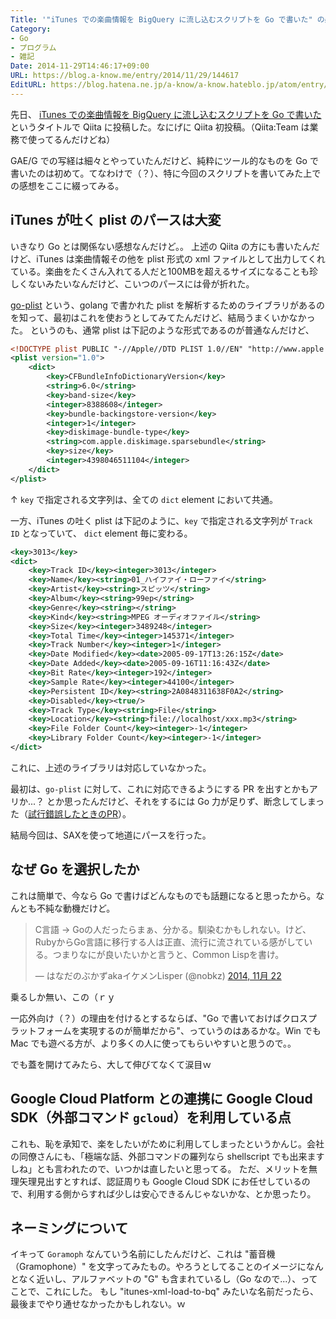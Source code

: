 ```yaml
---
Title: '"iTunes での楽曲情報を BigQuery に流し込むスクリプトを Go で書いた" の感想'
Category:
- Go
- プログラム
- 雑記
Date: 2014-11-29T14:46:17+09:00
URL: https://blog.a-know.me/entry/2014/11/29/144617
EditURL: https://blog.hatena.ne.jp/a-know/a-know.hateblo.jp/atom/entry/8454420450075624000
---
```


先日、 [iTunes での楽曲情報を BigQuery に流し込むスクリプトを Go で書いた](http://qiita.com/a-know/items/55b8f102bd07ad2240c2) というタイトルで Qiita に投稿した。なにげに Qiita 初投稿。（Qiita:Team は業務で使ってるんだけどね）

GAE/G での写経は細々とやっていたんだけど、純粋にツール的なものを Go で書いたのは初めて。てなわけで（？）、特に今回のスクリプトを書いてみた上での感想をここに綴ってみる。

## iTunes が吐く plist のパースは大変
いきなり Go とは関係ない感想なんだけど。。
上述の Qiita の方にも書いたんだけど、iTunes は楽曲情報その他を plist 形式の xml ファイルとして出力してくれている。楽曲をたくさん入れてる人だと100MBを超えるサイズになることも珍しくないみたいなんだけど、こいつのパースには骨が折れた。

[go-plist](https://godoc.org/github.com/DHowett/go-plist) という、golang で書かれた plist を解析するためのライブラリがあるのを知って、最初はこれを使おうとしてみてたんだけど、結局うまくいかなかった。
というのも、通常 plist は下記のような形式であるのが普通なんだけど、


```xml
<!DOCTYPE plist PUBLIC "-//Apple//DTD PLIST 1.0//EN" "http://www.apple.com/DTDs/PropertyList-1.0.dtd">
<plist version="1.0">
	<dict>
		<key>CFBundleInfoDictionaryVersion</key>
		<string>6.0</string>
		<key>band-size</key>
		<integer>8388608</integer>
		<key>bundle-backingstore-version</key>
		<integer>1</integer>
		<key>diskimage-bundle-type</key>
		<string>com.apple.diskimage.sparsebundle</string>
		<key>size</key>
		<integer>4398046511104</integer>
	</dict>
</plist>
```
↑ `key` で指定される文字列は、全ての `dict` element において共通。

一方、iTunes の吐く plist は下記のように、`key` で指定される文字列が `Track ID` となっていて、 `dict` element 毎に変わる。

```xml
<key>3013</key>
<dict>
	<key>Track ID</key><integer>3013</integer>
	<key>Name</key><string>01_ハイファイ・ローファイ</string>
	<key>Artist</key><string>スピッツ</string>
	<key>Album</key><string>99ep</string>
	<key>Genre</key><string></string>
	<key>Kind</key><string>MPEG オーディオファイル</string>
	<key>Size</key><integer>3489248</integer>
	<key>Total Time</key><integer>145371</integer>
	<key>Track Number</key><integer>1</integer>
	<key>Date Modified</key><date>2005-09-17T13:26:15Z</date>
	<key>Date Added</key><date>2005-09-16T11:16:43Z</date>
	<key>Bit Rate</key><integer>192</integer>
	<key>Sample Rate</key><integer>44100</integer>
	<key>Persistent ID</key><string>2A0848311638F0A2</string>
	<key>Disabled</key><true/>
	<key>Track Type</key><string>File</string>
	<key>Location</key><string>file://localhost/xxx.mp3</string>
	<key>File Folder Count</key><integer>-1</integer>
	<key>Library Folder Count</key><integer>-1</integer>
</dict>
```

これに、上述のライブラリは対応していなかった。

最初は、`go-plist` に対して、これに対応できるようにする PR を出すとかもアリか...？ とか思ったんだけど、それをするには Go 力が足りず、断念してしまった（[試行錯誤したときのPR](https://github.com/a-know/goramoph/pull/3)）。

結局今回は、SAXを使って地道にパースを行った。


## なぜ Go を選択したか
これは簡単で、今なら Go で書けばどんなものでも話題になると思ったから。なんとも不純な動機だけど。

<blockquote class="twitter-tweet" lang="ja"><p>C言語 -&gt; Goの人だったらまぁ、分かる。馴染むかもしれない。けど、RubyからGo言語に移行する人は正直、流行に流されている感がしている。つまりなにが良いたいかと言うと、Common Lispを書け。</p>&mdash; はなだのぶかずakaイケメンLisper (@nobkz) <a href="https://twitter.com/nobkz/status/536177523994816513">2014, 11月 22</a></blockquote>
<script async src="//platform.twitter.com/widgets.js" charset="utf-8"></script>

乗るしか無い、この（ｒｙ


一応外向け（？）の理由を付けるとするならば、"Go で書いておけばクロスプラットフォームを実現するのが簡単だから"、っていうのはあるかな。Win でも Mac でも遊べる方が、より多くの人に使ってもらいやすいと思うので。。

でも蓋を開けてみたら、大して伸びてなくて涙目ｗ

## Google Cloud Platform との連携に Google Cloud SDK（外部コマンド `gcloud`）を利用している点
これも、恥を承知で、楽をしたいがために利用してしまったというかんじ。会社の同僚さんにも、「極端な話、外部コマンドの羅列なら shellscript でも出来ますしね」とも言われたので、いつかは直したいと思ってる。
ただ、メリットを無理矢理見出すとすれば、認証周りも Google Cloud SDK にお任せしているので、利用する側からすれば少しは安心できるんじゃないかな、とか思ったり。


## ネーミングについて
イキって `Goramoph` なんていう名前にしたんだけど、これは "蓄音機（Gramophone）" を文字ってみたもの。やろうとしてることのイメージになんとなく近いし、アルファベットの "G" も含まれているし（Go なので...）、ってことで、これにした。
もし "itunes-xml-load-to-bq" みたいな名前だったら、最後までやり通せなかったかもしれない。ｗ
